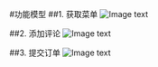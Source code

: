 #功能模型
##1. 获取菜单
![Image text](https://gitee.com/Johnsonleeeee/image/blob/master/dish.png)

##2. 添加评论
![Image text](https://gitee.com/Johnsonleeeee/image/blob/master/comment.png)

##3. 提交订单
![Image text](https://gitee.com/Johnsonleeeee/image/blob/master/order.png)
